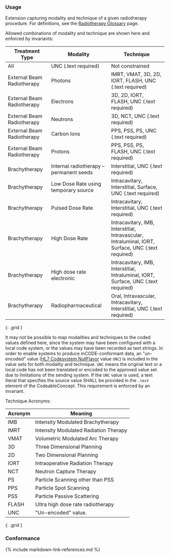 ### Usage

Extension capturing modality and technique of a given radiotherapy procedure. For definitions, see the [Radiotherapy Glossary](glossary.html) page.

Allowed combinations of modality and technique are shown here and enforced by invariants:

| **Treatment Type** |  **Modality**           |      **Technique**       |
| ---------------| ------------------------ | ------------------------ |
| All | UNC (.text required)   | Not constrained                 |
| External Beam Radiotherapy | Photons                 | IMRT, VMAT, 3D, 2D, IORT, FLASH, UNC (.text required) |
| External Beam Radiotherapy| Electrons                | 3D, 2D, IORT, FLASH, UNC (.text required)      |
| External Beam Radiotherapy| Neutrons                 | 3D, NCT, UNC (.text required)                  |
| External Beam Radiotherapy| Carbon Ions              | PPS, PSS, PS, UNC (.text required)           |
| External Beam Radiotherapy| Protons                  | PPS, PSS, PS, FLASH, UNC (.text required)    |
| Brachytherapy | Internal radiotherapy – permanent seeds | Interstitial, UNC (.text required) |
| Brachytherapy| Low Dose Rate using temporary source | Intracavitary, Interstitial, Surface, UNC (.text required) |
| Brachytherapy| Pulsed Dose Rate | Intracavitary, Interstitial, UNC (.text required) |
| Brachytherapy| High Dose Rate  | Intracavitary, IMB, Interstitial, Intravascular, Intraluminal, IORT, Surface, UNC (.text required) |
| Brachytherapy| High dose rate electronic  | Intracavitary, IMB, Interstitial, Intraluminal, IORT, Surface, UNC (.text required) |
| Brachytherapy| Radiopharmaceutical  | Oral, Intravascular, Intracavitary, Interstitial, UNC (.text required) |
{: .grid }

It may not be possible to map modalities and techniques to the coded values defined here, since the system may have been configured with a local code system, or the values may have been recorded as text strings. In order to enable systems to produce mCODE-conformant data, an "un-encoded" value ([HL7 Codesystem NullFlavor](https://terminology.hl7.org/CodeSystem-v3-NullFlavor.html) value `UNC`) is included in the value sets for both modality and technique. `UNC` means the original text or a local code has not been translated or encoded to the approved value set due to limitations of the sending system. If the `UNC` value is used, a text literal that specifies the source value SHALL be provided in the `.text` element of the CodeableConcept. This requirement is enforced by an invariant.


Technique Acronyms:

| **Acronym** |  **Meaning** |
| ---------------|------------ |
| IMB | Intensity Modulated Brachytherapy |
| IMRT | Intensity Modulated Radiation Therapy |
| VMAT | Volumetric Modulated Arc Therapy|
| 3D | Three Dimensional Planning  |
| 2D | Two Dimensional Planning  |
| IORT | Intraoperative Radiation Therapy |
| NCT | Neutron Capture Therapy|
| PS | Particle Scanning other than PSS |
| PPS | Particle Spot Scanning|
| PSS | Particle Passive Scattering |
| FLASH | Ultra high dose rate radiotherapy |
| UNC | "Un-encoded" value.  |
{: .grid }

### Conformance


{% include markdown-link-references.md %}

